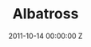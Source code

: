 ---
title: Albatross
img: "/uploads/shaheen-baig-casting-albatross.jpg"
date: 2011-10-14 00:00:00 Z
categories:
- film
tags:
- example
- news
- story
director: Niall MacCormick
with: Felicity Jones, Jessica Brown Findlay, Sebastian Koch
imdb: "http://www.imdb.com/title/tt1541149/"
video: myjfrsnaqm
layout: project
---